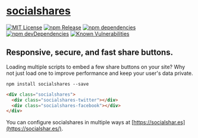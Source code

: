 # [socialshares](https://socialshar.es/)

[![MIT License](https://img.shields.io/github/license/socialshares/buttons.svg)](https://tldrlegal.com/license/mit-license)
[![npm Release](https://img.shields.io/npm/v/socialshares.svg)](https://www.npmjs.com/package/socialshares)
[![npm dependencies](https://david-dm.org/socialshares/buttons.svg)](https://david-dm.org/socialshares/buttons)
[![npm devDependencies](https://david-dm.org/socialshares/buttons/dev-status.svg)](https://david-dm.org/socialshares/buttons?type=dev)
[![Known Vulnerabilities](https://snyk.io/test/npm/socialshares/badge.svg)](https://snyk.io/test/npm/socialshares)

## Responsive, secure, and fast share buttons.

Loading multiple scripts to embed a few share buttons on your site? Why not just load one to improve performance and keep your user's data private.

`npm install socialshares --save`

```html
<div class="socialshares">
  <div class="socialshares-twitter"></div>
  <div class="socialshares-facebook"></div>
</div>
```

You can configure socialshares in multiple ways at [https://socialshar.es](https://socialshar.es/).
